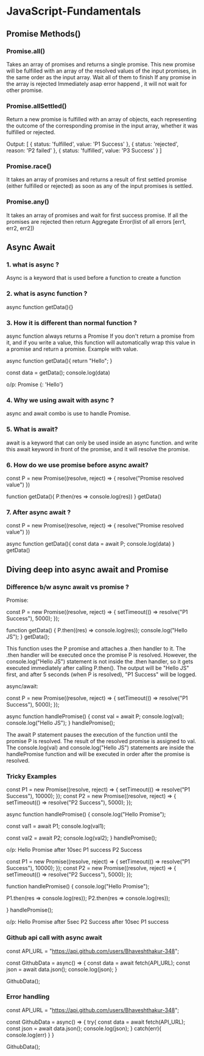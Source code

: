# JavaScript-Fundamentals

## Promise Methods()

### Promise.all()
Takes an array of promises and returns a single promise. This new promise will be fulfilled with an array of the resolved values of the input promises, in the same order as the input array.
Wait all of them to finish
If any promise in the array is rejected Immediately asap error happend , it will not wait for other promise.

### Promise.allSettled()
Return a new promise is fulfilled with an array of objects, each representing the outcome of the corresponding promise in the input array, whether it was fulfilled or rejected.

Output:
      [
        { status: 'fulfilled', value: 'P1 Success' },
        { status: 'rejected', reason: 'P2 failed' },
        { status: 'fulfilled', value: 'P3 Success' }
      ]

### Promise.race()
It takes an array of promises and returns a result of first settled promise (either fulfilled or rejected) as soon as any of the input 
promises is settled. 

### Promise.any()
It takes an array of promises and wait for first success promise.
If all the promises are rejected then return Aggregate Error(list of all errors [err1, err2, err2])

## Async Await

### 1. what is async ?
Async is a keyword that is used before a function to create a function

### 2. what is async function ?
async function getData(){}

### 3. How it is different than normal function ?
async function always returns a Promise
If you don't return a promise from it, and if you write a value, this function will automatically wrap this value in a promise and return a promise.
Example with value.

async function getData(){
    return "Hello";
}

const data = getData();
console.log(data)

o/p:
Promise {<fulfilled>: 'Hello'}

### 4. Why we using await with async ?
async and await combo is use to handle Promise.

### 5. What is await?
await is a keyword that can only be used inside an async function.
and write this await keyword in front of the promise, and it will resolve the promise.

### 6. How do we use promise before async await?
const P = new Promise((resolve, reject) => {
    resolve("Promise resolved value")
})

function getData(){
    P.then(res => console.log(res))
}
getData()

### 7. After async await ?
const P = new Promise((resolve, reject) => {
    resolve("Promise resolved value")
})

async function getData(){
    const data = await P;
    console.log(data)
}
getData()

## Diving deep into async await and Promise

### Difference b/w async await vs promise ?

Promise:

const P = new Promise((resolve, reject) => {
  setTimeout(() => resolve("P1 Success"), 5000);
});

function getData() {
  P.then((res) => console.log(res));
  console.log("Hello JS");
}
getData();

This function uses the P promise and attaches a .then handler to it. The .then handler will be executed once the promise P is resolved.
However, the console.log("Hello JS") statement is not inside the .then handler, so it gets executed immediately after calling P.then().
The output will be "Hello JS" first, and after 5 seconds (when P is resolved), "P1 Success" will be logged.


async/await:

const P = new Promise((resolve, reject) => {
    setTimeout(() => resolve("P1 Success"), 5000);
});

async function handlePromise() {
  const val = await P;
  console.log(val);
  console.log("Hello JS");
}
handlePromise();

The await P statement pauses the execution of the function until the promise P is resolved. The result of the resolved promise is assigned to val.
The console.log(val) and console.log("Hello JS") statements are inside the handlePromise function and will be executed in order after the promise is resolved.


### Tricky Examples

const P1 = new Promise((resolve, reject) => {
  setTimeout(() => resolve("P1 Success"), 10000);
});
const P2 = new Promise((resolve, reject) => {
  setTimeout(() => resolve("P2 Success"), 5000);
});

async function handlePromise() {
  console.log("Hello Promise");

  const val1 = await P1;
  console.log(val1);

  const val2 = await P2;
  console.log(val2);
}
handlePromise();

o/p:
Hello Promise
after 10sec 
P1 success 
P2 Success


const P1 = new Promise((resolve, reject) => {
  setTimeout(() => resolve("P1 Success"), 10000);
});
const P2 = new Promise((resolve, reject) => {
  setTimeout(() => resolve("P2 Success"), 5000);
});

function handlePromise() {
  console.log("Hello Promise");

  P1.then(res => console.log(res));
  P2.then(res => console.log(res));

}
handlePromise();

o/p: 
Hello Promise
after 5sec 
P2 Success
after 10sec 
P1 success 


### Github api call with async await

const API_URL = "https://api.github.com/users/Bhaveshthakur-348";

const GithubData = async() => {
    const data = await fetch(API_URL);
    const json = await data.json();
    console.log(json);
}

GithubData();

### Error handling

const API_URL = "https://api.github.com/users/Bhaveshthakur-348";

const GithubData = async() => {
    try{
        const data = await fetch(API_URL);
        const json = await data.json();
        console.log(json);
    }
    catch(err){
        console.log(err)
    }
}

GithubData();
